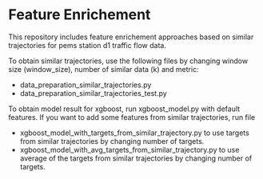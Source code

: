 # Feature Enrichement
This repository includes feature enrichement approaches based on similar trajectories for pems station d1 traffic flow data.

To obtain similar trajectories, use the following files by changing window size (window_size), number of similar data (k) and metric:
    
- data_preparation_similar_trajectories.py 
- data_preparation_similar_trajectories_test.py

To obtain model result for xgboost, run xgboost_model.py with default features. If you want to add some features from similar trajectories, run file

- xgboost_model_with_targets_from_similar_trajectory.py to use targets from similar trajectories by changing number of targets.
- xgboost_model_with_avg_targets_from_similar_trajectory.py to use average of the targets from similar trajectories by changing number of targets.


